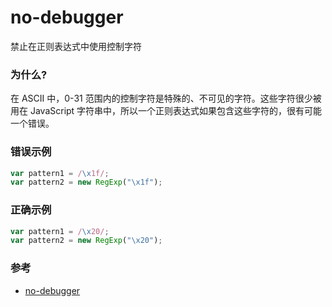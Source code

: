 # no-debugger

禁止在正则表达式中使用控制字符

### 为什么?

在 ASCII 中，0-31 范围内的控制字符是特殊的、不可见的字符。这些字符很少被用在 JavaScript 字符串中，所以一个正则表达式如果包含这些字符的，很有可能一个错误。

### 错误示例

```js
var pattern1 = /\x1f/;
var pattern2 = new RegExp("\x1f");
```

### 正确示例

```js
var pattern1 = /\x20/;
var pattern2 = new RegExp("\x20");
```

### 参考

- [no-debugger](https://eslint.org/docs/rules/no-debugger)
